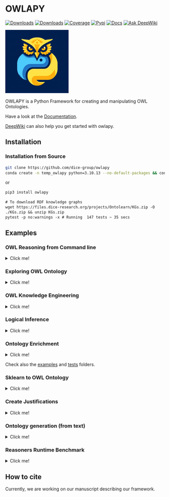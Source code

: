 # OWLAPY
[![Downloads](https://static.pepy.tech/badge/owlapy)](https://pepy.tech/project/owlapy)
[![Downloads](https://img.shields.io/pypi/dm/owlapy)](https://pypi.org/project/owlapy/)
[![Coverage](https://img.shields.io/badge/coverage-78%25-green)](https://dice-group.github.io/owlapy/usage/further_resources.html#coverage-report)
[![Pypi](https://img.shields.io/badge/pypi-1.6.0-blue)](https://pypi.org/project/owlapy/1.6.0/)
[![Docs](https://img.shields.io/badge/documentation-1.6.0-yellow)](https://dice-group.github.io/owlapy/usage/main.html)
[![Ask DeepWiki](https://deepwiki.com/badge.svg)](https://deepwiki.com/dice-group/owlapy)

![OWLAPY](docs/_static/images/owlapy_logo.png)

OWLAPY is a Python Framework for creating and manipulating OWL Ontologies.

Have a look at the [Documentation](https://dice-group.github.io/owlapy/).

[DeepWiki](https://deepwiki.com/dice-group/owlapy) can also help you get started with owlapy.

## Installation

### Installation from Source
``` bash
git clone https://github.com/dice-group/owlapy
conda create -n temp_owlapy python=3.10.13 --no-default-packages && conda activate temp_owlapy && pip3 install -e .
```
or
```bash
pip3 install owlapy
```
```shell
# To download RDF knowledge graphs
wget https://files.dice-research.org/projects/Ontolearn/KGs.zip -O ./KGs.zip && unzip KGs.zip
pytest -p no:warnings -x # Running  147 tests ~ 35 secs
```

## Examples

### OWL Reasoning from Command line

<details><summary> Click me! </summary>

```shell
owlapy --path_ontology "KGs/Family/family-benchmark_rich_background.owl" --inference_types "all" --out_ontology "enriched_family.owl"
```

```--inference_types``` can be specified by selecting one from 

``` 
["InferredClassAssertionAxiomGenerator",
"InferredSubClassAxiomGenerator",
"InferredDisjointClassesAxiomGenerator",
"InferredEquivalentClassAxiomGenerator",
"InferredEquivalentDataPropertiesAxiomGenerator",
"InferredEquivalentObjectPropertyAxiomGenerator",
"InferredInverseObjectPropertiesAxiomGenerator",
"InferredSubDataPropertyAxiomGenerator",
"InferredSubObjectPropertyAxiomGenerator",
"InferredDataPropertyCharacteristicAxiomGenerator",
"InferredObjectPropertyCharacteristicAxiomGenerator"]
```

</details>

### Exploring OWL Ontology

<details><summary> Click me! </summary>

```python
from owlapy.owl_ontology import SyncOntology

ontology_path = "KGs/Family/father.owl"
onto = SyncOntology(ontology_path)

print({owl_class.reminder for owl_class in onto.classes_in_signature()}) 
# {'Thing', 'female', 'male', 'person'}

print({individual.reminder for individual in onto.individuals_in_signature()}) 
# {'michelle', 'stefan', 'martin', 'anna', 'heinz', 'markus'}

print({object_property.reminder for object_property in onto.object_properties_in_signature()})
# {'hasChild'}

for owl_subclass_of_axiom in onto.get_tbox_axioms():
    print(owl_subclass_of_axiom)

# OWLEquivalentClassesAxiom([OWLClass(IRI('http://example.com/father#', 'male')), OWLObjectComplementOf(OWLClass(IRI('http://example.com/father#', 'female')))],[])
# OWLSubClassOfAxiom(sub_class=OWLClass(IRI('http://example.com/father#', 'female')),super_class=OWLClass(IRI('http://example.com/father#', 'person')),annotations=[])
# OWLSubClassOfAxiom(sub_class=OWLClass(IRI('http://example.com/father#', 'male')),super_class=OWLClass(IRI('http://example.com/father#', 'person')),annotations=[])
# OWLSubClassOfAxiom(sub_class=OWLClass(IRI('http://example.com/father#', 'person')),super_class=OWLClass(IRI('http://www.w3.org/2002/07/owl#', 'Thing')),annotations=[])
# OWLObjectPropertyRangeAxiom(OWLObjectProperty(IRI('http://example.com/father#', 'hasChild')),OWLClass(IRI('http://example.com/father#', 'person')),[])
# OWLObjectPropertyDomainAxiom(OWLObjectProperty(IRI('http://example.com/father#', 'hasChild')),OWLClass(IRI('http://example.com/father#', 'person')),[])


for axiom in onto.get_abox_axioms():
    print(axiom)
    
# OWLClassAssertionAxiom(individual=OWLNamedIndividual(IRI('http://example.com/father#', 'anna')),class_expression=OWLClass(IRI('http://example.com/father#', 'female')),annotations=[])
# OWLClassAssertionAxiom(individual=OWLNamedIndividual(IRI('http://example.com/father#', 'michelle')),class_expression=OWLClass(IRI('http://example.com/father#', 'female')),annotations=[])
# OWLClassAssertionAxiom(individual=OWLNamedIndividual(IRI('http://example.com/father#', 'martin')),class_expression=OWLClass(IRI('http://example.com/father#', 'male')),annotations=[])
# OWLClassAssertionAxiom(individual=OWLNamedIndividual(IRI('http://example.com/father#', 'markus')),class_expression=OWLClass(IRI('http://example.com/father#', 'male')),annotations=[])
# OWLClassAssertionAxiom(individual=OWLNamedIndividual(IRI('http://example.com/father#', 'heinz')),class_expression=OWLClass(IRI('http://example.com/father#', 'male')),annotations=[])
# OWLClassAssertionAxiom(individual=OWLNamedIndividual(IRI('http://example.com/father#', 'stefan')),class_expression=OWLClass(IRI('http://example.com/father#', 'male')),annotations=[])
# OWLObjectPropertyAssertionAxiom(subject=OWLNamedIndividual(IRI('http://example.com/father#', 'markus')),property_=OWLObjectProperty(IRI('http://example.com/father#', 'hasChild')),object_=OWLNamedIndividual(IRI('http://example.com/father#', 'anna')),annotations=[])
# OWLObjectPropertyAssertionAxiom(subject=OWLNamedIndividual(IRI('http://example.com/father#', 'martin')),property_=OWLObjectProperty(IRI('http://example.com/father#', 'hasChild')),object_=OWLNamedIndividual(IRI('http://example.com/father#', 'heinz')),annotations=[])
# OWLObjectPropertyAssertionAxiom(subject=OWLNamedIndividual(IRI('http://example.com/father#', 'stefan')),property_=OWLObjectProperty(IRI('http://example.com/father#', 'hasChild')),object_=OWLNamedIndividual(IRI('http://example.com/father#', 'markus')),annotations=[])
# OWLObjectPropertyAssertionAxiom(subject=OWLNamedIndividual(IRI('http://example.com/father#', 'anna')),property_=OWLObjectProperty(IRI('http://example.com/father#', 'hasChild')),object_=OWLNamedIndividual(IRI('http://example.com/father#', 'heinz')),annotations=[])

```

</details>

### OWL Knowledge Engineering

<details><summary> Click me! </summary>

```python
from owlapy.class_expression import OWLClass, OWLObjectIntersectionOf, OWLObjectSomeValuesFrom
from owlapy.owl_property import OWLObjectProperty
from owlapy import owl_expression_to_sparql, owl_expression_to_dl
from owlapy.owl_axiom import OWLDeclarationAxiom, OWLClassAssertionAxiom
from owlapy.owl_individual import OWLNamedIndividual
from owlapy.util_owl_static_funcs import create_ontology
# Using owl classes to create a complex class expression
male = OWLClass("http://example.com/society#male")
hasChild = OWLObjectProperty("http://example.com/society#hasChild")
hasChild_male = OWLObjectSomeValuesFrom(hasChild, male)
teacher = OWLClass("http://example.com/society#teacher")
teacher_that_hasChild_male = OWLObjectIntersectionOf([hasChild_male, teacher])

# You can render and print owl class expressions in Description Logics syntax or convert it to SPARQL for example.
print(owl_expression_to_dl(teacher_that_hasChild_male)) # (∃ hasChild.male) ⊓ teacher
print(owl_expression_to_sparql(teacher_that_hasChild_male)) #  SELECT DISTINCT ?x WHERE {  ?x <http://example.com/society#hasChild> ?s_1 . ?s_1 a <http://example.com/society#male> . ?x a <http://example.com/society#teacher> .  } }

# Create an ontology
ontology = create_ontology("file:/example_ontology.owl",with_owlapi=False)
john = OWLNamedIndividual("http://example.com/society#john")
male_declaration_axiom = OWLDeclarationAxiom(male)
hasChild_declaration_axiom = OWLDeclarationAxiom(hasChild)
john_declaration_axiom = OWLDeclarationAxiom(john)
john_a_male_assertion_axiom = OWLClassAssertionAxiom(john, male)
ontology.add_axiom([male_declaration_axiom, hasChild_declaration_axiom, john_declaration_axiom, john_a_male_assertion_axiom])
ontology.save(inplace=True)
```

Every OWL object that can be used to classify individuals, is considered a class expression and 
inherits from [OWLClassExpression](https://dice-group.github.io/owlapy/autoapi/owlapy/class_expression/class_expression/index.html#owlapy.class_expression.class_expression.OWLClassExpression) 
class. In the above examples we have introduced 3 types of class expressions: 
- [OWLClass](https://dice-group.github.io/owlapy/autoapi/owlapy/class_expression/owl_class/index.html#owlapy.class_expression.owl_class.OWLClass), 
- [OWLObjectSomeValuesFrom](https://dice-group.github.io/owlapy/autoapi/owlapy/class_expression/restriction/index.html#owlapy.class_expression.restriction.OWLObjectSomeValuesFrom)
- [OWLObjectIntersectionOf](https://dice-group.github.io/owlapy/autoapi/owlapy/class_expression/nary_boolean_expression/index.html#owlapy.class_expression.nary_boolean_expression.OWLObjectIntersectionOf).

Like we showed in this example, you can create all kinds of class expressions using the 
OWL objects in [owlapy api](https://dice-group.github.io/owlapy/autoapi/owlapy/index.html).

</details>

### Logical Inference

<details><summary> Click me! </summary>

```python
from owlapy.owl_reasoner import SyncReasoner
from owlapy.static_funcs import stopJVM
from owlapy.owl_ontology import Ontology

ontology_path = "KGs/Family/family-benchmark_rich_background.owl"
# Available OWL Reasoners: 'HermiT', 'Pellet', 'JFact', 'Openllet', 'ELK', 'Structural'
sync_reasoner = SyncReasoner(ontology = ontology_path, reasoner="Pellet")
onto = Ontology(ontology_path)
# Iterate over defined owl Classes in the signature
for i in onto.classes_in_signature():
    # Performing type inference with Pellet
    instances=sync_reasoner.instances(i,direct=False)
    print(f"Class:{i}\t Num instances:{len(instances)}")
stopJVM()
```

</details>

### Ontology Enrichment

<details><summary> Click me! </summary>

An Ontology can be enriched by inferring many different axioms.
```python
from owlapy.owl_reasoner import SyncReasoner
from owlapy.static_funcs import stopJVM

sync_reasoner = SyncReasoner(ontology="KGs/Family/family-benchmark_rich_background.owl", reasoner="Pellet")
# Infer missing class assertions
sync_reasoner.infer_axioms_and_save(output_path="KGs/Family/inferred_family-benchmark_rich_background.ttl",
                       output_format="ttl",
                       inference_types=[
                           "InferredClassAssertionAxiomGenerator",
                           "InferredEquivalentClassAxiomGenerator",
                           "InferredDisjointClassesAxiomGenerator",
                                        "InferredSubClassAxiomGenerator",
                                        "InferredInverseObjectPropertiesAxiomGenerator",
                                        "InferredEquivalentClassAxiomGenerator"])
stopJVM()
```

</details>


Check also the [examples](https://github.com/dice-group/owlapy/tree/develop/examples) and [tests](https://github.com/dice-group/owlapy/tree/develop/tests) folders.

### Sklearn to OWL Ontology

<details><summary> Click me! </summary>

```python
from owlapy.owl_ontology import SyncOntology
from owlapy.util_owl_static_funcs import csv_to_rdf_kg
import pandas as pd
from sklearn.datasets import load_iris
data = load_iris()
df = pd.DataFrame(data.data, columns=data.feature_names)
df.to_csv("iris_dataset.csv", index=False)
path_kg = "iris_kg.owl"
# Construct an RDF Knowledge Graph from a CSV file
csv_to_rdf_kg(path_csv="iris_dataset.csv", path_kg=path_kg, namespace="http://owlapy.com/iris")
onto = SyncOntology(path_kg)
print(len(onto.get_abox_axioms()))

```

</details>


### Create Justifications

<details><summary> Click me!</summary>

```python
from owlapy.owl_individual import OWLNamedIndividual
from owlapy.owl_reasoner import SyncReasoner
from owlapy.owl_ontology import SyncOntology
from owlapy import manchester_to_owl_expression

individual = OWLNamedIndividual("http://www.benchmark.org/family#F1F2")
manchester_expr_str = "hasChild some Female"

ontology = SyncOntology("../KGs/Family/family-benchmark_rich_background.owl")
reasoner = SyncReasoner(ontology, reasoner="Pellet")
target_class = manchester_to_owl_expression(manchester_expr_str, "http://www.benchmark.org/family#")
justifications = reasoner.create_justifications({individual}, target_class, save=True)
[print(justification) for justification in justifications]
```
</details>

### Ontology generation (from text)

<details><summary> Click me! </summary>


```python
import time
from owlapy.ontogen.data_extraction import GraphExtractor
from owlapy.owl_ontology import SyncOntology

text_example = """J.P. Morgan & Co. is an American financial institution specialized in investment banking, 
asset management and private banking founded by financier J. P. Morgan in 1871. Through a series of mergers and 
acquisitions, the company is now a subsidiary of JPMorgan Chase, the largest banking institution in the world. 
The company has been historically referred to as the "House of Morgan" or simply Morgan."""

# Extract a graph from text using an LLM
ontogen = GraphExtractor(model="<ENTER_MODELS_NAME> (e.g. 'Qwen/Qwen3-32B-AWQ')",api_key="<ENTER_YOUR_KEY>", api_base="<ENTER_YOUR_API_BASE_URL>",
                         temperature=0.1, seed=42, enable_logging=True)
ontogen.forward(text=text_example, generate_types = True, extract_spl_triples=True)

# Open the generated ontology and print axioms
onto = SyncOntology(path="generated_ontology.owl")
[print(ax) for ax in onto.get_abox_axioms()]
[print(ax) for ax in onto.get_tbox_axioms()]
```

</details>


### Reasoners Runtime Benchmark

<details><summary> Click me! </summary>

To generate and print the following tables:

```shell
wget https://files.dice-research.org/projects/Ontolearn/KGs.zip -O ./KGs.zip && unzip KGs.zip

cd examples && python runtime_benchmark_results.py --pretty_print
```

Instance retrieval runtime (in seconds) of each reasoner for different class expressions in **Family** dataset:

| Class Expressions                      |  StructuralReasoner |  HermiT |  Pellet |  Openllet |   JFact |     ELK |  Structural |
|----------------------------------------|--------------------:|--------:|--------:|----------:|--------:|--------:|------------:|
| Person                                 |              0.0007 |  0.0251 |  0.0238 |    0.0128 |  0.1726 |  0.1526 |      0.0748 |
| (¬Parent)                              |              0.0005 |  0.3532 |   0.004 |    0.0032 |  0.0046 |  0.0205 |      0.0015 |
| ∀ hasParent.Father                     |              0.0004 |  0.3108 |  0.0043 |    0.0035 |   0.006 |  0.0038 |       0.001 |
| ∃ hasSibling.Daughter                  |              0.0003 |  0.3176 |   0.005 |    0.0057 |   0.011 |  0.0103 |      0.0008 |
| ∃ hasChild.(¬Parent)                   |              0.0005 |  0.3335 |   0.004 |    0.0042 |  0.0102 |  0.0065 |      0.0013 |
| ≥ 1 married.Male                       |              0.0003 |  0.3129 |  0.1711 |     0.143 |  0.0101 |  0.0035 |       0.001 |
| ≤ 3 hasChild.Person                    |              0.0006 |  0.3114 |   0.003 |    0.0038 |  0.0044 |  0.0032 |      0.0008 |
| Brother ⊓ Parent                       |              0.0003 |  0.1445 |  0.0039 |    0.0032 |  0.0028 |  0.0112 |      0.0007 |
| Mother ⊔ Father                        |              0.0003 |  0.0502 |  0.0063 |     0.008 |  0.0071 |  0.0167 |      0.0005 |
| ∃ hasParent.{F9M170 ⊔ F9M147 ⊔ F7M128} |              0.0006 |  0.3107 |  0.0152 |     0.033 |  0.0089 |  0.0063 |      0.0017 |

-----------------------------------------------------------------

Instance retrieval runtime (in seconds) of each reasoner for different class expressions in **Carcinogenesis** dataset:

| Class Expressions                           |  StructuralReasoner |     HermiT |    Pellet |  Openllet |    JFact |     ELK |  Structural |
|:--------------------------------------------|--------------------:|-----------:|----------:|----------:|---------:|--------:|------------:|
| Sulfur                                      |              0.0012 |     0.5098 |    0.3415 |    0.3124 |  30.9185 |  1.0194 |      0.0821 |
| Structure                                   |              0.0004 |     0.0542 |     0.067 |    0.0677 |   0.0571 |  0.1922 |      0.0527 |
| ¬Structure                                  |              0.0004 |   225.7262 |    0.2838 |    0.3073 |   0.3142 |  0.0465 |      0.0027 |
| ∀ hasAtom.Atom                              |              0.0004 |     0.2862 |    0.3253 |    0.3112 |   0.3378 |  0.0063 |      0.0010 |
| ∃ hasStructure.Amino                        |              0.0005 |    20.5614 |    0.0586 |    0.1081 |   0.2986 |  0.0343 |      0.0011 |
| ≥ 2 inBond.⊤                                |              0.0003 |   593.4231 |    0.4509 |    0.4633 |   7.8003 |  0.0055 |      0.0007 |
| ≤ 3 hasAtom.⊤                               |              0.0002 |    21.5695 |    0.3497 |    0.3092 |   0.3407 |  0.0035 |      0.0005 |
| Ring_size_4 ⊓ Sulfur                        |              0.0004 |  2932.3817 |    0.0281 |    0.0163 |   0.0187 |  0.0232 |      0.0008 |
| Bond-7 ⊔ Bond-3                             |              0.0003 |   486.6015 |    0.0838 |    0.0654 |     0.05 |  0.1009 |      0.0007 |
| ∃ hasBond.{bond1838 ⊔ bond1879 ⊔ bond1834}  |              0.0006 |    24.3014 |    1.6182 |    1.2811 |   0.3255 |  0.0391 |      0.0012 |
| ∃ isMutagenic.{True}                        |              0.0233 |    26.6729 |     32.31 |   28.9644 |   0.1972 |   0.012 |      0.0006 |
| ∃ charge.xsd:double[> 0.1]                  |              0.0008 |   626.9762 |   752.119 |  750.1382 |   0.2102 |   0.006 |      0.0008 |
| Compound ⊓ ∃ isMutagenic.{True}             |              0.0009 |    21.8479 |   28.4732 |   29.7676 |   0.1918 |  0.0189 |      0.0007 |
| Carbon ⊓ ∃ charge.xsd:double[> 0.1]         |              0.0005 |   245.4081 |  734.3972 |  747.7481 |   0.0998 |  0.0031 |      0.0007 |

</details>


## How to cite
Currently, we are working on our manuscript describing our framework.
